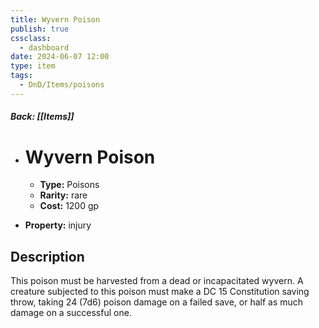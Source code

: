 ```yaml
---
title: Wyvern Poison
publish: true
cssclass:
  - dashboard
date: 2024-06-07 12:00
type: item
tags:
  - DnD/Items/poisons
---
```


##### Back: [[Items]]

- # Wyvern Poison

    - **Type:** Poisons
    - **Rarity:** rare
    - **Cost:** 1200 gp
- **Property:** injury



## Description 

This poison must be harvested from a dead or incapacitated wyvern. A creature subjected to this poison must make a DC 15 Constitution saving throw, taking 24 (7d6) poison damage on a failed save, or half as much damage on a successful one.
